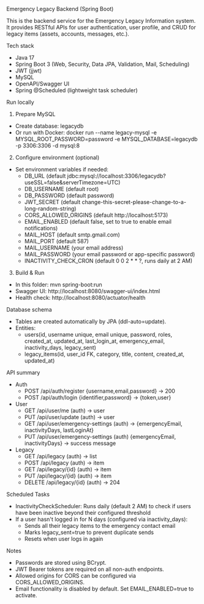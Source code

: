 Emergency Legacy Backend (Spring Boot)

This is the backend service for the Emergency Legacy Information system. It provides RESTful APIs for user authentication, user profile, and CRUD for legacy items (assets, accounts, messages, etc.).

Tech stack
- Java 17
- Spring Boot 3 (Web, Security, Data JPA, Validation, Mail, Scheduling)
- JWT (jjwt)
- MySQL
- OpenAPI/Swagger UI
- Spring @Scheduled (lightweight task scheduler)

Run locally
1) Prepare MySQL
- Create database: legacydb
- Or run with Docker:
  docker run --name legacy-mysql -e MYSQL_ROOT_PASSWORD=password -e MYSQL_DATABASE=legacydb -p 3306:3306 -d mysql:8

2) Configure environment (optional)
- Set environment variables if needed:
  - DB_URL (default jdbc:mysql://localhost:3306/legacydb?useSSL=false&serverTimezone=UTC)
  - DB_USERNAME (default root)
  - DB_PASSWORD (default password)
  - JWT_SECRET (default change-this-secret-please-change-to-a-long-random-string)
  - CORS_ALLOWED_ORIGINS (default http://localhost:5173)
  - EMAIL_ENABLED (default false, set to true to enable email notifications)
  - MAIL_HOST (default smtp.gmail.com)
  - MAIL_PORT (default 587)
  - MAIL_USERNAME (your email address)
  - MAIL_PASSWORD (your email password or app-specific password)
  - INACTIVITY_CHECK_CRON (default 0 0 2 * * ?, runs daily at 2 AM)

3) Build & Run
- In this folder: mvn spring-boot:run
- Swagger UI: http://localhost:8080/swagger-ui/index.html
- Health check: http://localhost:8080/actuator/health

Database schema
- Tables are created automatically by JPA (ddl-auto=update).
- Entities:
  - users(id, username unique, email unique, password, roles, created_at, updated_at, last_login_at, emergency_email, inactivity_days, legacy_sent)
  - legacy_items(id, user_id FK, category, title, content, created_at, updated_at)

API summary
- Auth
  - POST /api/auth/register {username,email,password} -> 200
  - POST /api/auth/login {identifier,password} -> {token,user}
- User
  - GET /api/user/me (auth) -> user
  - PUT /api/user/update (auth) -> user
  - GET /api/user/emergency-settings (auth) -> {emergencyEmail, inactivityDays, lastLoginAt}
  - PUT /api/user/emergency-settings (auth) {emergencyEmail, inactivityDays} -> success message
- Legacy
  - GET /api/legacy (auth) -> list
  - POST /api/legacy (auth) -> item
  - GET /api/legacy/{id} (auth) -> item
  - PUT /api/legacy/{id} (auth) -> item
  - DELETE /api/legacy/{id} (auth) -> 204

Scheduled Tasks
- InactivityCheckScheduler: Runs daily (default 2 AM) to check if users have been inactive beyond their configured threshold
- If a user hasn't logged in for N days (configured via inactivity_days):
  - Sends all their legacy items to the emergency contact email
  - Marks legacy_sent=true to prevent duplicate sends
  - Resets when user logs in again

Notes
- Passwords are stored using BCrypt.
- JWT Bearer tokens are required on all non-auth endpoints.
- Allowed origins for CORS can be configured via CORS_ALLOWED_ORIGINS.
- Email functionality is disabled by default. Set EMAIL_ENABLED=true to activate.
